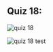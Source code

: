 ## Quiz 18:

![quiz 18](https://user-images.githubusercontent.com/89052189/145128468-81d84510-4f62-4487-9420-57a59d6b2971.PNG)

![quiz 18 test](https://user-images.githubusercontent.com/89052189/145128504-fdf84f91-5a0f-4b2e-b4aa-3e16456daeb5.PNG)

